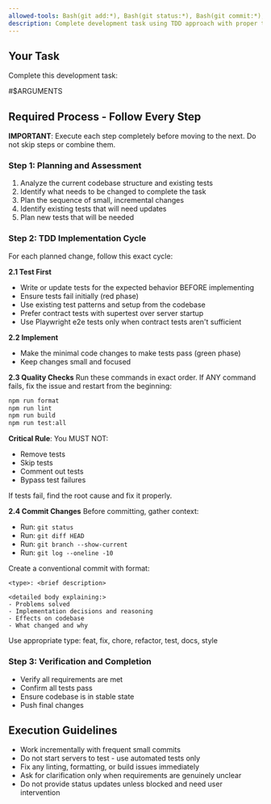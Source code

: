 ```yaml
---
allowed-tools: Bash(git add:*), Bash(git status:*), Bash(git commit:*), Bash(git push:*), Bash(git branch:*), Bash(git log:*), Bash(git diff:*), Bash(npm:*), Editor
description: Complete development task using TDD approach with proper testing and commit workflow
---
```


## Your Task

Complete this development task:

#$ARGUMENTS

## Required Process - Follow Every Step

**IMPORTANT**: Execute each step completely before moving to the next. Do not skip steps or combine them.

### Step 1: Planning and Assessment
1. Analyze the current codebase structure and existing tests
2. Identify what needs to be changed to complete the task
3. Plan the sequence of small, incremental changes
4. Identify existing tests that will need updates
5. Plan new tests that will be needed

### Step 2: TDD Implementation Cycle
For each planned change, follow this exact cycle:

**2.1 Test First**
- Write or update tests for the expected behavior BEFORE implementing
- Ensure tests fail initially (red phase)
- Use existing test patterns and setup from the codebase
- Prefer contract tests with supertest over server startup
- Use Playwright e2e tests only when contract tests aren't sufficient

**2.2 Implement**
- Make the minimal code changes to make tests pass (green phase)
- Keep changes small and focused

**2.3 Quality Checks**
Run these commands in exact order. If ANY command fails, fix the issue and restart from the beginning:

```bash
npm run format
npm run lint  
npm run build
npm run test:all
```

**Critical Rule**: You MUST NOT:
- Remove tests
- Skip tests  
- Comment out tests
- Bypass test failures

If tests fail, find the root cause and fix it properly.

**2.4 Commit Changes**
Before committing, gather context:
- Run: `git status`
- Run: `git diff HEAD` 
- Run: `git branch --show-current`
- Run: `git log --oneline -10`

Create a conventional commit with format:
```
<type>: <brief description>

<detailed body explaining:>
- Problems solved
- Implementation decisions and reasoning  
- Effects on codebase
- What changed and why
```

Use appropriate type: feat, fix, chore, refactor, test, docs, style

### Step 3: Verification and Completion
- Verify all requirements are met
- Confirm all tests pass
- Ensure codebase is in stable state
- Push final changes

## Execution Guidelines

- Work incrementally with frequent small commits
- Do not start servers to test - use automated tests only  
- Fix any linting, formatting, or build issues immediately
- Ask for clarification only when requirements are genuinely unclear
- Do not provide status updates unless blocked and need user intervention